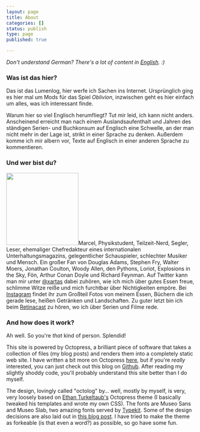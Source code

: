 ```yaml
---
layout: page
title: About
categories: []
status: publish
type: page
published: true

---
```

*Don't understand German? There's a lot of content in [English](/tag/english). :)*

### Was ist das hier?

Das ist das Lumenlog, hier werfe ich Sachen ins Internet. Ursprünglich ging es hier mal um Mods für das Spiel *Oblivion*, inzwischen geht es hier einfach um alles, was ich interessant finde.

Warum hier so viel Englisch herumfliegt? Tut mir leid, ich kann nicht anders. Anscheinend erreicht man nach einem Auslandsaufenthalt und Jahren des ständigen Serien- und Buchkonsum auf Englisch eine Schwelle, an der man nicht mehr in der Lage ist, strikt in einer Sprache zu denken. Außerdem komme ich mir albern vor, Texte auf Englisch in einer anderen Sprache zu kommentieren.

### Und wer bist du?

<img src="/images/portrait.jpg" width="192" height="192" class="img-left" />Marcel, Physikstudent, Teilzeit-Nerd, Segler, Leser, ehemaliger Chefredakteur eines internationalen Unterhaltungsmagazins, gelegentlicher Schauspieler, schlechter Musiker und Mensch. Ein großer Fan von Douglas Adams, Stephen Fry, Walter Moers, Jonathan Coulton, Woody Allen, den Pythons, Loriot, Explosions in the Sky, Fön, Arthur Conan Doyle und Richard Feynman. Auf Twitter kann man mir unter [@xartas](http://twitter.com/xartas) dabei zuhören, wie ich mich über gutes Essen freue, schlimme Witze reiße und mich furchtbar über Nichtigkeiten empöre. Bei [Instagram](http://instagrid.me/sirmarcel/) findet ihr zum Großteil Fotos von meinem Essen, Büchern die ich gerade lese, heißen Getränken und Landschaften. Zu guter letzt bin ich beim [Retinacast](http://retinacast.de) zu hören, wo ich über Serien und Filme rede.

### And how does it work?

Ah well. So you're *that* kind of person. Splendid!

This site is powered by Octopress, a brilliant piece of software that takes a collection of files (my blog posts) and renders them into a completely static web site. I have written a bit more on Octopress [here](/post/greeting-the-kraken), but if you're *really* interested, you can just check out this blog on [Github](https://github.com/sirmarcel/octolog). After reading my slightly shoddy code, you'll probably understand this site better than I do myself.

The design, lovingly called "octolog" by… well, mostly by myself, is very, very loosely based on [Ethan Turkeltaub's](http://ethan.heroku.com/) Octopress theme (I basically tweaked his templates and wrote my own CSS). The fonts are Museo Sans and Museo Slab, two amazing fonts served by [Typekit](http://typekit.com). Some of the design decisions are also laid out in [this blog post](/post/greeting-the-kraken). I have tried to make the theme as forkeable (is that even a word?) as possible, so go have some fun.